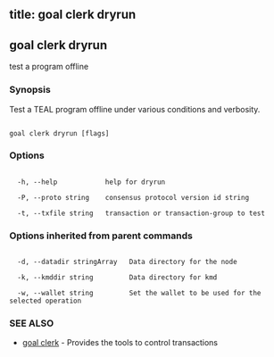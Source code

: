 title: goal clerk dryrun
---
## goal clerk dryrun



test a program offline



### Synopsis



Test a TEAL program offline under various conditions and verbosity.



```

goal clerk dryrun [flags]

```



### Options



```

  -h, --help            help for dryrun

  -P, --proto string    consensus protocol version id string

  -t, --txfile string   transaction or transaction-group to test

```



### Options inherited from parent commands



```

  -d, --datadir stringArray   Data directory for the node

  -k, --kmddir string         Data directory for kmd

  -w, --wallet string         Set the wallet to be used for the selected operation

```



### SEE ALSO



* [goal clerk](../../clerk/clerk/)	 - Provides the tools to control transactions 



